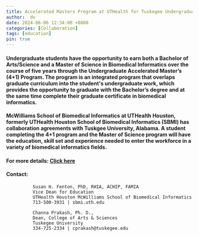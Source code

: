```yaml
---
title: Accelerated Masters Program at UTHealth for Tuskegee Undergraduates
author:  dv
date: 2024-06-06 12:34:00 +0800
categories: [Collaboration]
tags: [education]
pin: true
---
```


#### Undergraduate students have the opportunity to earn both a Bachelor of Arts/Science and a Master of Science in Biomedical Informatics over the course of five years through the Undergraduate Accelerated Master’s (4+1) Program. The program is an integrated program that overlaps graduate curriculum into the student's undergraduate work, which provides the opportunity to graduate with the Bachelor’s degree and at the same time complete their graduate certificate in biomedical informatics.
#### McWilliams School of Biomedical Informatics at UTHealth Houston, formerly UTHealth Houston School of Biomedical Informatics (SBMI) has collaboration agreements with Tuskgee University, Alabama. A student completing the 4+1 program and the Master of Science program will have the education, skill set and experience needed to enter the workforce in a variety of biomedical informatics fields. 

#### For more details: [Click here](https://sbmi.uth.edu/prospective-students/academics/4-plus-1-uam.htm)

#### Contact:  
              Susan H. Fenton, PhD, RHIA, ACHIP, FAMIA
              Vice Dean for Education
              UTHealth Houston McWilliams School of Biomedical Informatics
              713-500-3931 | sbmi.uth.edu

              Channa Prakash, Ph. D., 
              Dean, College of Arts & Sciences
              Tuskegee University  
              334-725-2334 | cprakash@tuskegee.edu

